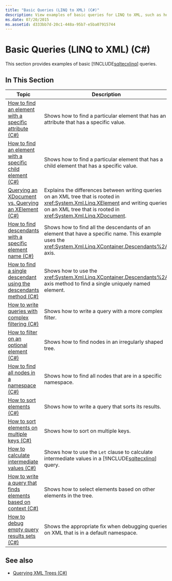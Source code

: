 ```yaml
---
title: "Basic Queries (LINQ to XML) (C#)"
description: View examples of basic queries for LINQ to XML, such as how to find an element with a specific attribute.
ms.date: 07/20/2015
ms.assetid: d333bb7d-20c1-448a-95b7-e5ba07915744
---
```

# Basic Queries (LINQ to XML) (C#)
This section provides examples of basic [!INCLUDE[sqltecxlinq](~/includes/sqltecxlinq-md.md)] queries.  
  
## In This Section  
  
|Topic|Description|  
|-----------|-----------------|  
|[How to find an element with a specific attribute (C#)](./how-to-find-an-element-with-a-specific-attribute.md)|Shows how to find a particular element that has an attribute that has a specific value.|
|[How to find an element with a specific child element (C#)](./how-to-find-an-element-with-a-specific-child-element.md)|Shows how to find a particular element that has a child element that has a specific value.|
|[Querying an XDocument vs. Querying an XElement (C#)](./querying-an-xdocument-vs-querying-an-xelement.md)|Explains the differences between writing queries on an XML tree that is rooted in <xref:System.Xml.Linq.XElement> and writing queries on an XML tree that is rooted in <xref:System.Xml.Linq.XDocument>.|  
|[How to find descendants with a specific element name (C#)](./how-to-find-descendants-with-a-specific-element-name.md)|Shows how to find all the descendants of an element that have a specific name. This example uses the <xref:System.Xml.Linq.XContainer.Descendants%2A> axis.|
|[How to find a single descendant using the descendants method (C#)](./how-to-find-a-single-descendant-using-the-descendants-method.md)|Shows how to use the <xref:System.Xml.Linq.XContainer.Descendants%2A> axis method to find a single uniquely named element.|
|[How to write queries with complex filtering (C#)](./how-to-write-queries-with-complex-filtering.md)|Shows how to write a query with a more complex filter.|  
|[How to filter on an optional element (C#)](./how-to-filter-on-an-optional-element.md)|Shows how to find nodes in an irregularly shaped tree.|
|[How to find all nodes in a namespace (C#)](./how-to-find-all-nodes-in-a-namespace.md)|Shows how to find all nodes that are in a specific namespace.|
|[How to sort elements (C#)](./how-to-sort-elements.md)|Shows how to write a query that sorts its results.|  
|[How to sort elements on multiple keys (C#)](./how-to-sort-elements-on-multiple-keys.md)|Shows how to sort on multiple keys.|  
|[How to calculate intermediate values (C#)](./how-to-calculate-intermediate-values.md)|Shows how to use the `Let` clause to calculate intermediate values in a [!INCLUDE[sqltecxlinq](~/includes/sqltecxlinq-md.md)] query.|  
|[How to write a query that finds elements based on context (C#)](./how-to-write-a-query-that-finds-elements-based-on-context.md)|Shows how to select elements based on other elements in the tree.|  
|[How to debug empty query results sets (C#)](./how-to-debug-empty-query-results-sets.md)|Shows the appropriate fix when debugging queries on XML that is in a default namespace.|  
  
## See also

- [Querying XML Trees (C#)](how-to-find-an-element-with-a-specific-attribute.md)

